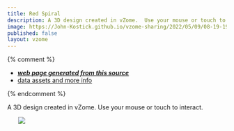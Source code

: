 ```yaml
---
title: Red Spiral
description: A 3D design created in vZome.  Use your mouse or touch to interact.
image: https://John-Kostick.github.io/vzome-sharing/2022/05/09/08-19-19-Red-Spiral/Red-Spiral.png
published: false
layout: vzome
---
```


{% comment %}
 - [***web page generated from this source***](<https://John-Kostick.github.io/vzome-sharing/2022/05/09/Red-Spiral-08-19-19.html>)
 - [data assets and more info](<https://github.com/John-Kostick/vzome-sharing/tree/main/2022/05/09/08-19-19-Red-Spiral/>)
 
{% endcomment %}

A 3D design created in vZome.  Use your mouse or touch to interact.

<vzome-viewer style="width: 87%; height: 60vh; margin: 5%"
       src="https://John-Kostick.github.io/vzome-sharing/2022/05/09/08-19-19-Red-Spiral/Red-Spiral.vZome" >
  <img src="https://John-Kostick.github.io/vzome-sharing/2022/05/09/08-19-19-Red-Spiral/Red-Spiral.png" />
</vzome-viewer>